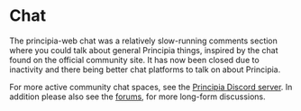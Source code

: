 # Chat
The principia-web chat was a relatively slow-running comments section where you could talk about general Principia things, inspired by the chat found on the official community site. It has now been closed due to inactivity and there being better chat platforms to talk on about Principia.

For more active community chat spaces, see the [Principia Discord server](https://principia-web.se/discord). In addition please also see the [forums](/forum/), for more long-form discussions.
